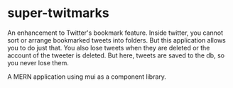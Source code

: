 # super-twitmarks

An enhancement to Twitter's bookmark feature. Inside twitter, you cannot sort or arrange bookmarked tweets into folders. But this application allows you to do just that. 
You also lose tweets when they are deleted or the account of the tweeter is deleted. But here, tweets are saved to the db, so you never lose them.

A MERN application using mui as a component library.
